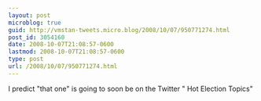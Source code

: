 ```yaml
---
layout: post
microblog: true
guid: http://vmstan-tweets.micro.blog/2008/10/07/950771274.html
post_id: 3054160
date: 2008-10-07T21:08:57-0600
lastmod: 2008-10-07T21:08:57-0600
type: post
url: /2008/10/07/950771274.html
---
```

I predict "that one" is going to soon be on the Twitter " Hot Election Topics"
